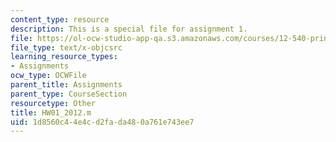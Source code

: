 ```yaml
---
content_type: resource
description: This is a special file for assignment 1.
file: https://ol-ocw-studio-app-qa.s3.amazonaws.com/courses/12-540-principles-of-the-global-positioning-system-spring-2012/1d8560c44e4cd2fada480a761e743ee7_HW01_2012.m
file_type: text/x-objcsrc
learning_resource_types:
- Assignments
ocw_type: OCWFile
parent_title: Assignments
parent_type: CourseSection
resourcetype: Other
title: HW01_2012.m
uid: 1d8560c4-4e4c-d2fa-da48-0a761e743ee7
---
```

